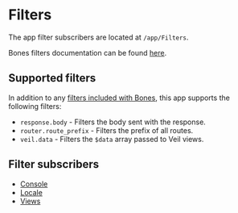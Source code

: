 # Filters

The app filter subscribers are located at `/app/Filters`.

Bones filters documentation can be found [here](https://github.com/bayfrontmedia/bones/blob/master/docs/services/filters.md).

## Supported filters

In addition to any [filters included with Bones](https://github.com/bayfrontmedia/bones/blob/dev/docs/services/filters.md#filters), 
this app supports the following filters:

- `response.body` - Filters the body sent with the response.
- `router.route_prefix` - Filters the prefix of all routes.
- `veil.data` - Filters the `$data` array passed to Veil views.

## Filter subscribers

- [Console](console.md)
- [Locale](locale.md)
- [Views](views.md)
